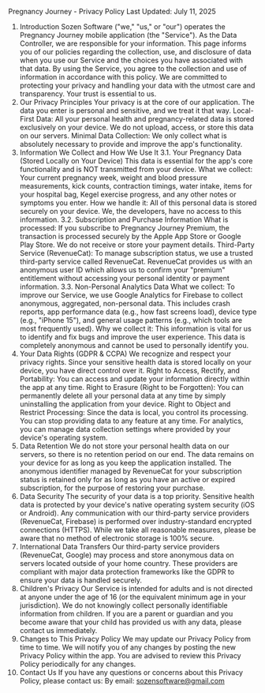 Pregnancy Journey - Privacy Policy
Last Updated: July 11, 2025
1. Introduction
Sozen Software ("we," "us," or "our") operates the Pregnancy Journey mobile application (the "Service"). As the Data Controller, we are responsible for your information. This page informs you of our policies regarding the collection, use, and disclosure of data when you use our Service and the choices you have associated with that data.
By using the Service, you agree to the collection and use of information in accordance with this policy. We are committed to protecting your privacy and handling your data with the utmost care and transparency. Your trust is essential to us.
2. Our Privacy Principles
Your privacy is at the core of our application. The data you enter is personal and sensitive, and we treat it that way.
Local-First Data: All your personal health and pregnancy-related data is stored exclusively on your device. We do not upload, access, or store this data on our servers.
Minimal Data Collection: We only collect what is absolutely necessary to provide and improve the app's functionality.
3. Information We Collect and How We Use It
3.1. Your Pregnancy Data (Stored Locally on Your Device)
This data is essential for the app's core functionality and is NOT transmitted from your device.
What we collect: Your current pregnancy week, weight and blood pressure measurements, kick counts, contraction timings, water intake, items for your hospital bag, Kegel exercise progress, and any other notes or symptoms you enter.
How we handle it: All of this personal data is stored securely on your device. We, the developers, have no access to this information.
3.2. Subscription and Purchase Information
What is processed: If you subscribe to Pregnancy Journey Premium, the transaction is processed securely by the Apple App Store or Google Play Store. We do not receive or store your payment details.
Third-Party Service (RevenueCat): To manage subscription status, we use a trusted third-party service called RevenueCat. RevenueCat provides us with an anonymous user ID which allows us to confirm your "premium" entitlement without accessing your personal identity or payment information.
3.3. Non-Personal Analytics Data
What we collect: To improve our Service, we use Google Analytics for Firebase to collect anonymous, aggregated, non-personal data. This includes crash reports, app performance data (e.g., how fast screens load), device type (e.g., "iPhone 15"), and general usage patterns (e.g., which tools are most frequently used).
Why we collect it: This information is vital for us to identify and fix bugs and improve the user experience. This data is completely anonymous and cannot be used to personally identify you.
4. Your Data Rights (GDPR & CCPA)
We recognize and respect your privacy rights. Since your sensitive health data is stored locally on your device, you have direct control over it.
Right to Access, Rectify, and Portability: You can access and update your information directly within the app at any time.
Right to Erasure (Right to be Forgotten): You can permanently delete all your personal data at any time by simply uninstalling the application from your device.
Right to Object and Restrict Processing: Since the data is local, you control its processing. You can stop providing data to any feature at any time. For analytics, you can manage data collection settings where provided by your device's operating system.
5. Data Retention
We do not store your personal health data on our servers, so there is no retention period on our end. The data remains on your device for as long as you keep the application installed. The anonymous identifier managed by RevenueCat for your subscription status is retained only for as long as you have an active or expired subscription, for the purpose of restoring your purchase.
6. Data Security
The security of your data is a top priority. Sensitive health data is protected by your device's native operating system security (iOS or Android). Any communication with our third-party service providers (RevenueCat, Firebase) is performed over industry-standard encrypted connections (HTTPS). While we take all reasonable measures, please be aware that no method of electronic storage is 100% secure.
7. International Data Transfers
Our third-party service providers (RevenueCat, Google) may process and store anonymous data on servers located outside of your home country. These providers are compliant with major data protection frameworks like the GDPR to ensure your data is handled securely.
8. Children's Privacy
Our Service is intended for adults and is not directed at anyone under the age of 16 (or the equivalent minimum age in your jurisdiction). We do not knowingly collect personally identifiable information from children. If you are a parent or guardian and you become aware that your child has provided us with any data, please contact us immediately.
9. Changes to This Privacy Policy
We may update our Privacy Policy from time to time. We will notify you of any changes by posting the new Privacy Policy within the app. You are advised to review this Privacy Policy periodically for any changes.
10. Contact Us
If you have any questions or concerns about this Privacy Policy, please contact us:
By email: sozensoftware@gmail.com
